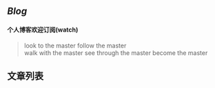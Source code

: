 
## *Blog*
#### 个人博客欢迎订阅(watch)

> look to the master
> follow the master  
> walk with the master
> see through the master
> become the master

## 文章列表
